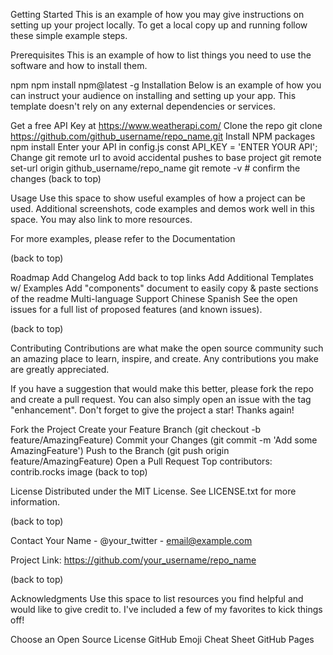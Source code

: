 Getting Started
This is an example of how you may give instructions on setting up your project locally. To get a local copy up and running follow these simple example steps.

Prerequisites
This is an example of how to list things you need to use the software and how to install them.

npm
npm install npm@latest -g
Installation
Below is an example of how you can instruct your audience on installing and setting up your app. This template doesn't rely on any external dependencies or services.

Get a free API Key at https://www.weatherapi.com/
Clone the repo
git clone https://github.com/github_username/repo_name.git
Install NPM packages
npm install
Enter your API in config.js
const API_KEY = 'ENTER YOUR API';
Change git remote url to avoid accidental pushes to base project
git remote set-url origin github_username/repo_name
git remote -v # confirm the changes
(back to top)

Usage
Use this space to show useful examples of how a project can be used. Additional screenshots, code examples and demos work well in this space. You may also link to more resources.

For more examples, please refer to the Documentation

(back to top)

Roadmap
 Add Changelog
 Add back to top links
 Add Additional Templates w/ Examples
 Add "components" document to easily copy & paste sections of the readme
 Multi-language Support
 Chinese
 Spanish
See the open issues for a full list of proposed features (and known issues).

(back to top)

Contributing
Contributions are what make the open source community such an amazing place to learn, inspire, and create. Any contributions you make are greatly appreciated.

If you have a suggestion that would make this better, please fork the repo and create a pull request. You can also simply open an issue with the tag "enhancement". Don't forget to give the project a star! Thanks again!

Fork the Project
Create your Feature Branch (git checkout -b feature/AmazingFeature)
Commit your Changes (git commit -m 'Add some AmazingFeature')
Push to the Branch (git push origin feature/AmazingFeature)
Open a Pull Request
Top contributors:
contrib.rocks image
(back to top)

License
Distributed under the MIT License. See LICENSE.txt for more information.

(back to top)

Contact
Your Name - @your_twitter - email@example.com

Project Link: https://github.com/your_username/repo_name

(back to top)

Acknowledgments
Use this space to list resources you find helpful and would like to give credit to. I've included a few of my favorites to kick things off!

Choose an Open Source License
GitHub Emoji Cheat Sheet
GitHub Pages
